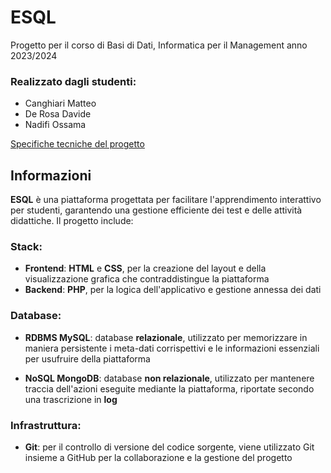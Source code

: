# ESQL
Progetto per il corso di Basi di Dati, Informatica per il Management anno 2023/2024

### Realizzato dagli studenti:
- Canghiari Matteo
- De Rosa Davide
- Nadifi Ossama

[Specifiche tecniche del progetto](https://virtuale.unibo.it/pluginfile.php/1792928/mod_resource/content/3/progettobd2024.pdf)

## Informazioni
**ESQL** è una piattaforma progettata per facilitare l'apprendimento interattivo per studenti, garantendo una gestione efficiente dei test e delle attività didattiche. Il progetto include:

### Stack:

- **Frontend**: __HTML__ e __CSS__, per la creazione del layout e della visualizzazione grafica che contraddistingue la piattaforma
- **Backend**: __PHP__, per la logica dell'applicativo e gestione annessa dei dati

### Database:

- **RDBMS MySQL**: database __relazionale__, utilizzato per memorizzare in maniera persistente i meta-dati corrispettivi e le informazioni essenziali per usufruire della piattaforma

- **NoSQL MongoDB**: database __non relazionale__, utilizzato per mantenere traccia dell'azioni eseguite mediante la piattaforma, riportate secondo una trascrizione in __log__

### Infrastruttura:

- **Git**: per il controllo di versione del codice sorgente, viene utilizzato Git insieme a GitHub per la collaborazione e la gestione del progetto